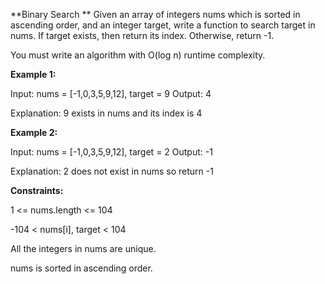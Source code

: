 **Binary Search
**
Given an array of integers nums which is sorted in ascending order, and an integer target, 
write a function to search target in nums. If target exists, then return its index. Otherwise, return -1.

You must write an algorithm with O(log n) runtime complexity.

 

**Example 1:**

Input: nums = [-1,0,3,5,9,12], target = 9
Output: 4


Explanation: 9 exists in nums and its index is 4



**Example 2:**

Input: nums = [-1,0,3,5,9,12], target = 2
Output: -1


Explanation: 2 does not exist in nums so return -1
 


**Constraints:**

1 <= nums.length <= 104


-104 < nums[i], target < 104


All the integers in nums are unique.


nums is sorted in ascending order.
